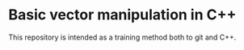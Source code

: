# Basic vector manipulation in C++
This repository is intended as a training method both to git and C++.
